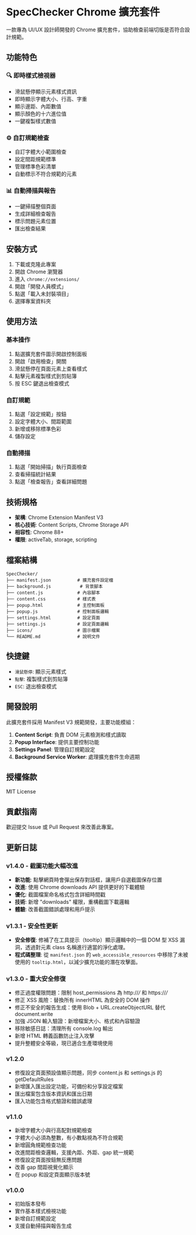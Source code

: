 # SpecChecker Chrome 擴充套件

一款專為 UI/UX 設計師開發的 Chrome 擴充套件，協助檢查前端切版是否符合設計規範。

## 功能特色

### 🔍 即時樣式檢視器
- 滑鼠懸停顯示元素樣式資訊
- 即時顯示字體大小、行高、字重
- 顯示邊距、內距數值
- 顯示顏色的十六進位值
- 一鍵複製樣式數值

### ⚙️ 自訂規範檢查
- 自訂字體大小範圍檢查
- 設定間距規範標準
- 管理標準色彩清單
- 自動標示不符合規範的元素

### 📊 自動掃描與報告
- 一鍵掃描整個頁面
- 生成詳細檢查報告
- 標示問題元素位置
- 匯出檢查結果

## 安裝方式

1. 下載或克隆此專案
2. 開啟 Chrome 瀏覽器
3. 進入 `chrome://extensions/`
4. 開啟「開發人員模式」
5. 點選「載入未封裝項目」
6. 選擇專案資料夾

## 使用方法

### 基本操作
1. 點選擴充套件圖示開啟控制面板
2. 開啟「啟用檢查」開關
3. 滑鼠懸停在頁面元素上查看樣式
4. 點擊元素複製樣式到剪貼簿
5. 按 ESC 鍵退出檢查模式

### 自訂規範
1. 點選「設定規範」按鈕
2. 設定字體大小、間距範圍
3. 新增或移除標準色彩
4. 儲存設定

### 自動掃描
1. 點選「開始掃描」執行頁面檢查
2. 查看掃描統計結果
3. 點選「檢查報告」查看詳細問題

## 技術規格

- **架構**: Chrome Extension Manifest V3
- **核心技術**: Content Scripts, Chrome Storage API
- **相容性**: Chrome 88+
- **權限**: activeTab, storage, scripting

## 檔案結構

```
SpecChecker/
├── manifest.json          # 擴充套件設定檔
├── background.js           # 背景腳本
├── content.js             # 內容腳本
├── content.css            # 樣式表
├── popup.html             # 主控制面板
├── popup.js               # 控制面板邏輯
├── settings.html          # 設定頁面
├── settings.js            # 設定頁面邏輯
├── icons/                 # 圖示檔案
└── README.md              # 說明文件
```

## 快捷鍵

- `滑鼠懸停`: 顯示元素樣式
- `點擊`: 複製樣式到剪貼簿
- `ESC`: 退出檢查模式

## 開發說明

此擴充套件採用 Manifest V3 規範開發，主要功能模組：

1. **Content Script**: 負責 DOM 元素檢測和樣式讀取
2. **Popup Interface**: 提供主要控制功能
3. **Settings Panel**: 管理自訂規範設定
4. **Background Service Worker**: 處理擴充套件生命週期

## 授權條款

MIT License

## 貢獻指南

歡迎提交 Issue 或 Pull Request 來改善此專案。

## 更新日誌

### v1.4.0 - 截圖功能大幅改進
- **新功能**: 點擊網頁時會彈出保存對話框，讓用戶自選截圖保存位置
- **改進**: 使用 Chrome downloads API 提供更好的下載體驗
- **優化**: 截圖檔案命名格式包含詳細時間戳
- **技術**: 新增 "downloads" 權限，重構截圖下載邏輯
- **體驗**: 改善截圖錯誤處理和用戶提示

### v1.3.1 - 安全性更新
- **安全修復**: 修補了在工具提示（tooltip）顯示邏輯中的一個 DOM 型 XSS 漏洞，透過對元素 class 名稱進行適當的淨化處理。
- **程式碼整理**: 從 `manifest.json` 的 `web_accessible_resources` 中移除了未被使用的 `tooltip.html`，以減少擴充功能的潛在攻擊面。

### v1.3.0 - 重大安全修復
- 修正過度權限問題：限制 host_permissions 為 http://*/* 和 https://*/*
- 修正 XSS 風險：替換所有 innerHTML 為安全的 DOM 操作
- 修正不安全的報告生成：使用 Blob + URL.createObjectURL 替代 document.write
- 加強 JSON 輸入驗證：新增檔案大小、格式和內容驗證
- 移除敏感日誌：清理所有 console.log 輸出
- 新增 HTML 轉義函數防止注入攻擊
- 提升整體安全等級，現已適合生產環境使用

### v1.2.0
- 修復設定頁面預設值顯示問題，同步 content.js 和 settings.js 的 getDefaultRules
- 新增匯入匯出設定功能，可備份和分享設定檔案
- 匯出檔案包含版本資訊和匯出日期
- 匯入功能包含格式驗證和錯誤處理

### v1.1.0
- 新增字體大小與行高配對規範檢查
- 字體大小必須為整數，有小數點視為不符合規範
- 新增圓角規範檢查功能
- 改進間距檢查邏輯，支援內距、外距、gap 統一規範
- 修復設定頁面按鈕無反應問題
- 改善 gap 間距視覺化顯示
- 在 popup 和設定頁面顯示版本號

### v1.0.0
- 初始版本發布
- 實作基本樣式檢視功能
- 新增自訂規範設定
- 支援自動掃描與報告生成